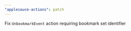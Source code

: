 ```yaml
---
"applesauce-actions": patch
---
```


Fix `UnbookmarkEvent` action requiring bookmark set identifier
